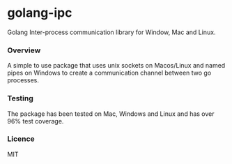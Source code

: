 # golang-ipc
 Golang Inter-process communication library for Window, Mac and Linux.


 ### Overview
 
 A simple to use package that uses unix sockets on Macos/Linux and named pipes on Windows to create a communication channel between two go processes.

 ### Testing

 The package has been tested on Mac, Windows and Linux and has over 96% test coverage.

### Licence

MIT